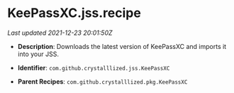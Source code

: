 # KeePassXC.jss.recipe

_Last updated 2021-12-23 20:01:50Z_

- **Description**: Downloads the latest version of KeePassXC and imports it into your JSS.

- **Identifier**: `com.github.crystalllized.jss.KeePassXC`

- **Parent Recipes**: `com.github.crystalllized.pkg.KeePassXC`
